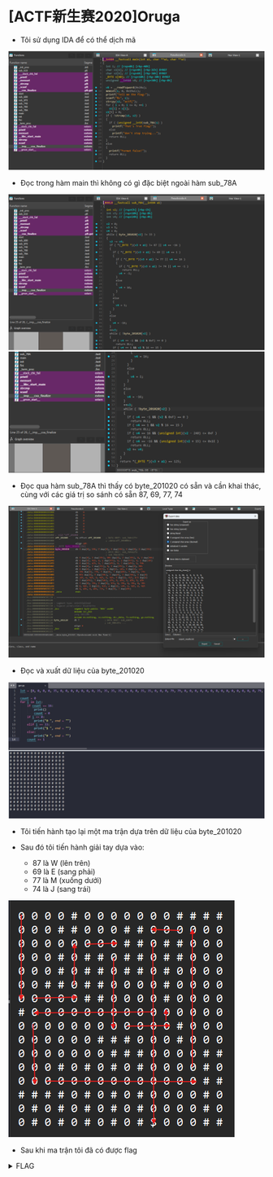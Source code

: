 # [ACTF新生赛2020]Oruga

- Tôi sử dụng IDA để có thể dịch mã

![main](./images/main.png)
- Đọc trong hàm main thì không có gì đặc biệt ngoài hàm sub_78A

![sub_78A_1](./images/sub_78A_1.png)
![sub_78A_2](./images/sub_78A_2.png)
- Đọc qua hàm sub_78A thì thấy có byte_201020 có sẵn và cần khai thác, cùng với các giá trị so sánh có sẵn 87, 69, 77, 74

![byte_201020](./images/byte_201020.png)
- Đọc và xuất dữ liệu của byte_201020

![gen](./images/gen.png)
- Tôi tiến hành tạo lại một ma trận dựa trên dữ liệu của byte_201020

- Sau đó tôi tiến hành giải tay dựa vào:
  - 87 là W (lên trên)
  - 69 là E (sang phải)
  - 77 là M (xuống dưới)
  - 74 là J (sang trái)

![result](./images/result.png)
- Sau khi ma trận tôi đã có được flag

<details>
<summary style="cursor: pointer">FLAG</summary>

```
flag{MEWEMEWJMEWJM}
```
</details>
